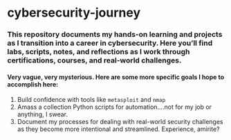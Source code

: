 # cybersecurity-journey

### This repository documents my hands-on learning and projects as I transition into a career in cybersecurity. Here you’ll find labs, scripts, notes, and reflections as I work through certifications, courses, and real-world challenges.

#### Very vague, very mysterious. Here are some more specific goals I hope to accomplish here:
1. Build confidence with tools like `metasploit` and `nmap`
2. Amass a collection Python scripts for automation....not for my job or anything, I swear.
3. Document my processes for dealing with real-world security challenges as they become more intentional and streamlined. Experience, amirite?





